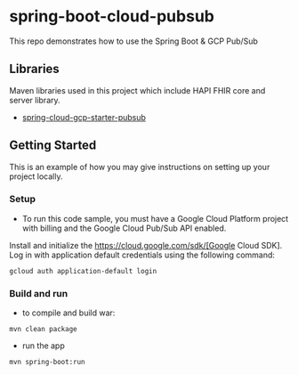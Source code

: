 # spring-boot-cloud-pubsub
 This repo demonstrates how to use the Spring Boot &amp; GCP Pub/Sub


## Libraries
Maven libraries used in this project which include  HAPI FHIR core and server library.
- [spring-cloud-gcp-starter-pubsub](https://cloud.google.com/pubsub/docs/quickstart-client-libraries)

## Getting Started
This is an example of how you may give instructions on setting up your project locally.

### Setup
- To run this code sample, you must have a Google Cloud Platform project with billing and the Google
Cloud Pub/Sub API enabled.

Install and initialize the https://cloud.google.com/sdk/[Google Cloud SDK].
Log in with application default credentials using the following command:

```
gcloud auth application-default login
```

### Build and run

- to compile and build war:

```
mvn clean package
```

- run the app
```
mvn spring-boot:run
```
